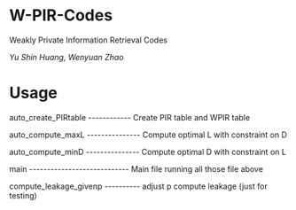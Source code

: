 # W-PIR-Codes
Weakly Private Information Retrieval Codes

_Yu Shin Huang, Wenyuan Zhao_

# Usage
auto_create_PIRtable ------------ Create PIR table and WPIR table

auto_compute_maxL --------------- Compute optimal L with constraint on D

auto_compute_minD --------------- Compute optimal D with constraint on L

main ---------------------------- Main file running all those file above

compute_leakage_givenp ---------- adjust p compute leakage (just for testing)
